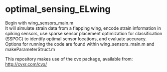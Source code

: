 # optimal_sensing_ELwing

Begin with wing_sensors_main.m  
It will simulate strain data from a flapping wing, encode strain information in spiking sensors, use sparse sensor placement optimization for classification (SSPOC) to identify optimal sensor locations, and evaluate accuracy.  Options for running the code are found within wing_sensors_main.m and makeParameterStruct.m

This repository makes use of the cvx package, available from: http://cvxr.com/cvx/
